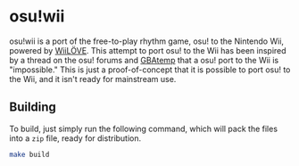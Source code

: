 # osu!wii
osu!wii is a port of the free-to-play rhythm game, osu! to the Nintendo Wii, powered by [WiiLÖVE](https://github.com/HTVo4/wiilove). This attempt to port osu! to the Wii has been inspired by a thread on the osu! forums and [GBAtemp](https://gbatemp.net/threads/osu-wii.251881/) that a osu! port to the Wii is "impossible." This is just a proof-of-concept that it is possible to port osu! to the Wii, and it isn't ready for mainstream use.
## Building
To build, just simply run the following command, which will pack the files into a `zip` file, ready for distribution.
```bash
make build
```
